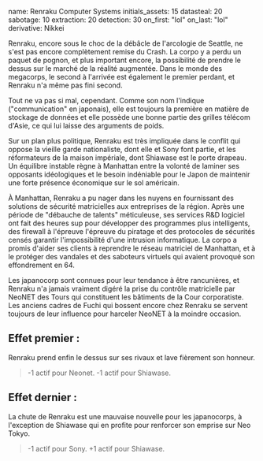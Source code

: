 name: Renraku Computer Systems
initials_assets: 15
datasteal: 20
sabotage: 10
extraction: 20
detection: 30
on_first: "lol"
on_last: "lol"
derivative: Nikkei


Renraku, encore sous le choc de la débâcle de l'arcologie de Seattle, ne s'est pas encore complètement remise du Crash. La corpo y a perdu un paquet de pognon, et plus important encore, la possibilité de prendre le dessus sur le marché de la réalité augmentée. Dans le monde des megacorps, le second à l'arrivée est également le premier perdant, et Renraku n'a même pas fini second.

Tout ne va pas si mal, cependant. Comme son nom l'indique ("communication" en japonais), elle est toujours la première en matière de stockage de données et elle possède une bonne partie des grilles télécom d'Asie, ce qui lui laisse des arguments de poids.

Sur un plan plus politique, Renraku est très impliquée dans le conflit qui oppose la vieille garde nationaliste, dont elle et Sony font partie, et les réformateurs de la maison impériale, dont Shiawase est le porte drapeau. Un équilibre instable règne à Manhattan entre la volonté de laminer ses opposants idéologiques et le besoin indéniable pour le Japon de maintenir une forte présence économique sur le sol américain.

À Manhattan, Renraku a pu nager dans les nuyens en fournissant des solutions de sécurité matricielles aux entreprises de la région. Après une période de "débauche de talents" méticuleuse, ses services R&D logiciel ont fait des heures sup pour développer des programmes plus intelligents, des firewall à l'épreuve l'épreuve du piratage et des protocoles de sécurités censés garantir l'impossibilité d'une intrusion informatique. La corpo a promis d'aider ses clients à reprendre le réseau matriciel de Manhattan, et à le protéger des vandales et des saboteurs virtuels qui avaient provoqué son effondrement en 64.

Les japanocorp sont connues pour leur tendance à être rancunières, et Renraku n'a jamais vraiment digéré la prise du contrôle matricielle par NeoNET des Tours qui constituent les bâtiments de la Cour corporatiste. Les anciens cadres de Fuchi qui bossent encore chez Renraku se servent toujours de leur influence pour harceler NeoNET à la moindre occasion.

## Effet premier :
Renraku prend enfin le dessus sur ses rivaux et lave fièrement son honneur.

>-1 actif pour Neonet.
>-1 actif pour Shiawase.

## Effet dernier :
La chute de Renraku est une mauvaise nouvelle pour les japanocorps, à l'exception de Shiawase qui en profite pour renforcer son emprise sur Neo Tokyo.

>-1 actif pour Sony.
>+1 actif pour Shiawase.
